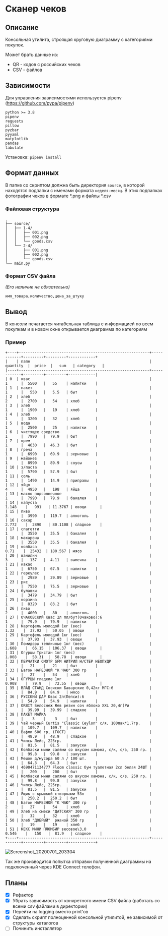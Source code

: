 # Сканер чеков

## Описание

Консольная утилита, строящая круговую диаграмму с категориями покупок.

Может брать данные из:

* QR - кодов с российских чеков
* CSV - файлов

## Зависимости

Для управления зависимостями используется pipenv (https://github.com/pypa/pipenv)

```
python >= 3.8
pipenv
requests
pillow
pyzbar
pyyaml
matplotlib
pandas
tabulate
```

Установка: `pipenv install`

## Формат данных

В папке со скриптом должна быть директория `source`, в которой находятся подпапки с именами формата `неделя-месяц`. В этих подпапках фотографии чеков в формате *.png и файлы *.csv

### Файловая структура

```
.
├── source/
│   ├── 1-4/
│   │   ├── 001.png
│   │   ├── 002.png
│   │   └── goods.csv
│   └── 2-4/
│       ├── 001.png
│       ├── 002.png
│       └── goods.csv  
└── main.py
```

### Формат CSV файла

*(Его наличие не обязательно)*

```csv
имя_товара,количество,цена_за_штуку
```

## Вывод

В консоли печатается читабельная таблица с информацией по всем покупкам и в новом окне открывается диаграмма по категориям

### Пример

```
+----+----------------------------------------------------------+------------+---------+---------+------------+
|    | name                                                     |  quantity  |  price  |   sum   | category   |
|----+----------------------------------------------------------+------------+---------+---------+------------|
| 0  | квас                                                     |     1      |  5500   |   55    | напитки    |
| 1  | пакет                                                    |     1      |   550   |   5.5   | быт        |
| 2  | хлеб                                                     |     2      |  2700   |   54    | хлеб       |
| 3  | хлеб                                                     |     1      |  1900   |   19    | хлеб       |
| 4  | хлеб                                                     |     1      |  3200   |   32    | хлеб       |
| 5  | вода                                                     |     1      |  2500   |   25    | напитки    |
| 6  | чистящее средство                                        |     1      |  7990   |  79.9   | быт        |
| 7  | крем                                                     |     1      |  4630   |  46.3   | быт        |
| 8  | греча                                                    |     1      |  6990   |  69.9   | зерновые   |
| 9  | майонез                                                  |     1      |  8990   |  89.9   | соусы      |
| 10 | з/паста                                                  |     1      |  5790   |  57.9   | быт        |
| 11 | соль                                                     |     1      |  1490   |  14.9   | приправы   |
| 12 | яйцо                                                     |     4      |  4950   |   198   | яйца       |
| 13 | масло подсолнечное                                       |     1      |  7990   |  79.9   | бакалея    |
| 14 | капуста                                                  |   1.148    |   991   | 11.3767 | овощи      |
| 15 | пиво                                                     |     3      |  3990   |  119.7  | алкоголь   |
| 16 | сахар                                                    |   2.772    |  2890   | 80.1108 | сладкое    |
| 17 | спагетти                                                 |     1      |  3550   |  35.5   | бакалея    |
| 18 | макароны                                                 |     1      |  3550   |  35.5   | бакалея    |
| 19 | колбаса                                                  |    0.71    |  25432  | 180.567 | мясо       |
| 20 | ванилин                                                  |     3      |   137   |  4.11   | выпечка    |
| 21 | какао                                                    |     1      |  6750   |  67.5   | напитки    |
| 22 | геркулес                                                 |     1      |  2989   |  29.89  | зерновые   |
| 23 | рис                                                      |     1      |  7550   |  75.5   | зерновые   |
| 24 | булавки                                                  |     1      |  3479   |  34.79  | быт        |
| 25 | корзина                                                  |     1      |  8320   |  83.2   | быт        |
| 26 | пиво                                                     |     2      |  4000   |   80    | алкоголь   |
| 27 | ОЧАКОВСКИЙ Квас 2л пл/бут(Очаково):6                     |     1      |  79.9   |  79.9   | напитки    |
| 28 | Картофель молодой 1кг (вес)                              |    1.32    |  37.92  |  50.05  | овощи      |
| 29 | Картофель молодой 1кг (вес)                              |     1      |  37.93  |  37.93  | овощи      |
| 30 | Помидоры тепличные 1кг (вес)                             |   1.608    |  66.15  | 106.37  | овощи      |
| 31 | Огурцы Тристан 1кг (вес)                                 |   1.008    |  58.31  |  58.78  | овощи      |
| 32 | ПЕРЧАТКИ СМОТР SFM НИТРИЛ Н/СТЕР НЕОПУДР                 |     1      |   21    |   21    | быт        |
| 33 | Батон НАРЕЗНОЙ "К ЧАЮ" 300 гр                            |     2      |   27    |   54    | хлеб       |
| 34 | ОГУРЦЫ гладкие 1кг                                       |   0.908    |  79.9   |  72.55  | овощи      |
| 35 | ВЛАД СТАНД Сосиски Баварские 0,42кг МГС:6                |     1      |  84.9   |  84.9   | мясо       |
| 36 | РУССКИЙ ДАР Квас 2л(Пепси):6                             |     1      |  54.9   |  54.9   | напитки    |
| 37 | ORBIT Белоснеж Жев резин соч яблоко XXL 20,4г(Ри         |     1      |  39.99  |  39.99  | сладкое    |
| 38 | ПАКЕТ МАЙКА                                              |     1      |    3    |    3    | быт        |
| 39 | Чай черный Curtis "Classic Ceylon" с/я, 100пак*1,7гр.    |     1      |  109.7  |  109.7  | напитки    |
| 40 | Вафли 600 гр, (ГОСТ)                                     |     1      |  48.9   |  48.9   | сладкое    |
| 41 | Чипсы Лейс, 225гр.                                       |     1      |  81.5   |  81.5   | закуски    |
| 42 | Колбаски мини салями со вкусом хамона, с/к, с/з, 250 гр. |     1      |  99.8   |  99.8   | закуски    |
| 43 | Мешок д/мусора 60 л / 100 шт.                            |     1      |  64.3   |  64.3   | быт        |
| 44 | 4690471134777 Floom classic бум туалетная 2сл белая 24ШТ |     1      |   200   |   200   | быт        |
| 45 | Колбаски мини салями со вкусом хамона, с/к, с/з, 250 гр. |     1      |  99.8   |  99.8   | закуски    |
| 46 | Чипсы Лейс, 225гр.                                       |     1      |  81.5   |  81.5   | закуски    |
| 47 | Ящик с крышкой створками 53л                             |     1      |  250.2  |  250.2  | быт        |
| 48 | Батон НАРЕЗНОЙ "К ЧАЮ" 300 гр                            |     2      |   27    |   54    | хлеб       |
| 49 | Хлеб на смеси "ДАТСКАЯ" 300 гр                           |     1      |   32    |   32    | хлеб       |
| 50 | Хлеб "ДОБРЫЙ"  ржаной 350 гр                             |     1      |   19    |   19    | хлеб       |
| 51 | КЕКС МИНИ ПЛОМБИР весовое\3,0                            |   0.546    |   150   |  81.9   | сладкое    |
+----+----------------------------------------------------------+------------+---------+---------+------------+
```

![Screenshot_20200701_203304](https://user-images.githubusercontent.com/51821039/86274528-7ba69200-bbda-11ea-85ff-177e11c7c0db.png)


Так же производится попытка отправки полученной диаграммы на подключенный через KDE Connect телефон.

## Планы

- [x] Рефактор
- [x] Убрать зависимость от конкретного имени CSV файла (работать со всеми csv файлами в директории)
- [x] Перейти на logging вместо print'ов 
- [x] Сделать скрипт полноценной консольной утилитой, не зависимой от структуры каталогов
- [ ] Починить инсталлятор
